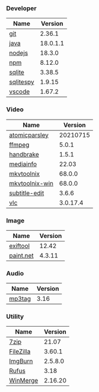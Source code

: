 
### Developer
Name                                                                       | Version
----                                                                       | -------
[git](https://github.com/git-for-windows/git/releases)                     | 2.36.1
[java](https://www.oracle.com/java/technologies/downloads/)                | 18.0.1.1
[nodejs](https://nodejs.org/en/download/current/)                          | 18.3.0
[npm](https://github.com/npm/cli)                                          | 8.12.0
[sqlite](http://www.sqlite.org/download.html)                              | 3.38.5
[sqlitespy](http://www.yunqa.de/delphi/doku.php/products/sqlitespy/index)  | 1.9.15
[vscode](https://code.visualstudio.com/updates)                            | 1.67.2

### Video
Name                                                                       | Version
----                                                                       | -------
[atomicparsley](https://github.com/wez/atomicparsley)                      | 20210715
[ffmpeg](http://www.ffmpeg.org/download.html)                              | 5.0.1
[handbrake](http://handbrake.fr/downloads.php)                             | 1.5.1
[mediainfo](http://mediaarea.net/us/MediaInfo/Download/Windows)            | 22.03
[mkvtoolnix](http://www.bunkus.org/videotools/mkvtoolnix/downloads.html)   | 68.0.0
[mkvtoolnix-win](http://www.fosshub.com/MKVToolNix.html)                   | 68.0.0
[subtitle-edit](https://github.com/SubtitleEdit/subtitleedit/releases)     | 3.6.6
[vlc](https://www.videolan.org/vlc/download-windows.html)                  | 3.0.17.4

### Image
Name                                                                       | Version
----                                                                       | -------
[exiftool](http://www.sno.phy.queensu.ca/~phil/exiftool/)                  | 12.42
[paint.net](http://www.getpaint.net/download.html)                         | 4.3.11

### Audio
Name                                                                       | Version
----                                                                       | -------
[mp3tag](http://www.mp3tag.de/en/download.html)                            | 3.16

### Utility
Name                                                                       | Version
----                                                                       | -------
[7zip](http://www.7-zip.org/download.html)                                 | 21.07
[FileZilla](https://filezilla-project.org/download.php?show_all=1)         | 3.60.1
[ImgBurn](http://www.imgburn.com/index.php?act=download)                   | 2.5.8.0
[Rufus](https://github.com/pbatard/rufus/releases)                         | 3.18
[WinMerge](http://winmerge.org/downloads/)                                 | 2.16.20
